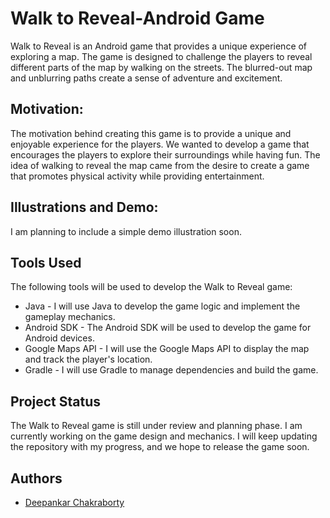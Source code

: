 # Walk to Reveal-Android Game
Walk to Reveal is an Android game that provides a unique experience of exploring a map. The game is designed to challenge the players to reveal different parts of the map by walking on the streets. The blurred-out map and unblurring paths create a sense of adventure and excitement.

## Motivation: 
The motivation behind creating this game is to provide a unique and enjoyable experience for the players. We wanted to develop a game that encourages the players to explore their surroundings while having fun. The idea of walking to reveal the map came from the desire to create a game that promotes physical activity while providing entertainment.


## Illustrations and Demo:
I am planning to include a simple demo illustration soon. 

## Tools Used
The following tools will be used to develop the Walk to Reveal game:
* Java - I will use Java to develop the game logic and implement the gameplay mechanics.
* Android SDK - The Android SDK will be used to develop the game for Android devices.
* Google Maps API - I will use the Google Maps API to display the map and track the player's location.
* Gradle - I will use Gradle to manage dependencies and build the game.

## Project Status
The Walk to Reveal game is still under review and planning phase. I am currently working on the game design and mechanics. I will keep updating the repository with my progress, and we hope to release the game soon.

## Authors
* <a href="www.github.com/deepankarck2">Deepankar Chakraborty</a>
